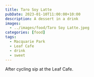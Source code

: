 ```yaml
---
title: Taro Soy Latte
pubDate: 2023-01-10T11:00:00+10:00
description: A dessert in a drink
images:
  - ../images/food/Taro Soy Latte.jpeg
categories: [food]
tags:
  - Macquarie Park
  - Leaf Cafe
  - drink
  - sweet
---
```


After cycling sip at the Leaf Cafe.
